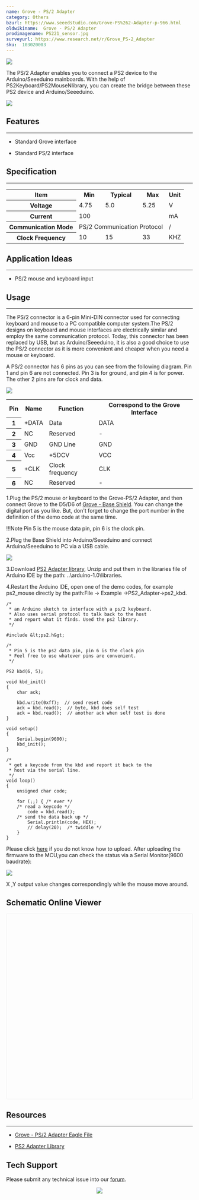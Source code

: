 ```yaml
---
name: Grove - PS/2 Adapter
category: Others
bzurl: https://www.seeedstudio.com/Grove-PS%262-Adapter-p-966.html
oldwikiname:  Grove - PS/2 Adapter
prodimagename: PS221_sensor.jpg
surveyurl: https://www.research.net/r/Grove_PS-2_Adapter
sku:  103020003
---
```

 ![](https://files.seeedstudio.com/wiki/Grove-PS_2_Adapter/img/PS221_sensor.jpg)

The PS/2 Adapter enables you to connect a PS2 device to the Arduino/Seeeduino mainboards. With the help of PS2Keyboard/PS2MouseNlibrary, you can create the bridge between these PS2 device and Arduino/Seeeduino.

[![](https://files.seeedstudio.com/wiki/Seeed-WiKi/docs/images/300px-Get_One_Now_Banner-ragular.png)](https://www.seeedstudio.com/Grove-PS%262-Adapter-p-966.html)

##   Features
---
*   Standard Grove interface

*   Standard PS/2 interface

##   Specification
---
<table  cellspacing="0" width="80%">
<tr>
<th scope="col"> Item
</th>
<th scope="col"> Min
</th>
<th scope="col"> Typical
</th>
<th scope="col"> Max
</th>
<th scope="col"> Unit
</th></tr>
<tr>
<th scope="row"> Voltage
</th>
<td> 4.75
</td>
<td> 5.0
</td>
<td> 5.25
</td>
<td> V
</td></tr>
<tr>
<th scope="row"> Current
</th>
<td colspan="3"> 100
</td>
<td> mA
</td></tr>
<tr>
<th scope="row"> Communication Mode
</th>
<td colspan="3"> PS/2 Communication Protocol
</td>
<td> /
</td></tr>
<tr>
<th scope="row"> Clock Frequency
</th>
<td> 10
</td>
<td> 15
</td>
<td> 33
</td>
<td> KHZ
</td></tr></table>

##   Application Ideas
---
*   PS/2 mouse and keyboard input

##   Usage
---
The PS/2 connector is a 6-pin Mini-DIN connector used for connecting keyboard and mouse to a PC compatible computer system.The PS/2 designs on keyboard and mouse interfaces are electrically similar and employ the same communication protocol. Today, this connector has been replaced by USB, but as Arduino/Seeeduino, it is also a good choice to use the PS/2 connector as it is more convenient and cheaper when you need a mouse or keyboard.

A PS/2 connector has 6 pins as you can see from the following diagram. Pin 1 and pin 6 are not connected. Pin 3 is for ground, and pin 4 is for power. The other 2 pins are for clock and data.

 ![](https://files.seeedstudio.com/wiki/Grove-PS_2_Adapter/img/MiniDIN-6_Connector.svg.png)

<table  cellspacing="0" width="702">
<tr>
<th scope="col"> Pin
</th>
<th scope="col"> Name
</th>
<th scope="col"> Function
</th>
<th scope="col"> Correspond to the Grove Interface
</th></tr>
<tr>
<th scope="row"> 1
</th>
<td> +DATA
</td>
<td> Data
</td>
<td> DATA
</td></tr>
<tr>
<th scope="row"> 2
</th>
<td> NC
</td>
<td> Reserved
</td>
<td> -
</td></tr>
<tr>
<th scope="row"> 3
</th>
<td> GND
</td>
<td> GND Line
</td>
<td> GND
</td></tr>
<tr>
<th scope="row"> 4
</th>
<td> Vcc
</td>
<td> +5DCV
</td>
<td> VCC
</td></tr>
<tr>
<th scope="row"> 5
</th>
<td> +CLK
</td>
<td> Clock frequency
</td>
<td> CLK
</td></tr>
<tr>
<th scope="row"> 6
</th>
<td> NC
</td>
<td> Reserved
</td>
<td> -
</td></tr></table>

1.Plug the PS/2 mouse or keyboard to the Grove-PS/2 Adapter, and then connect Grove to the D5/D6 of [Grove - Base Shield](http://www.seeedstudio.com/depot/grove-base-shield-p-754.html?cPath=132_134). You can change the digital port as you like. But, don't forget to change the port number in the definition of the demo code at the same time.

!!!Note
     Pin 5 is the mouse data pin, pin 6 is the clock pin.

 2.Plug the Base Shield into Arduino/Seeeduino and connect Arduino/Seeeduino to PC via a USB cable.

![](https://files.seeedstudio.com/wiki/Grove-PS_2_Adapter/img/PS2_sensorss.jpg)

3.Download [PS2 Adapter library](https://files.seeedstudio.com/wiki/Grove-PS_2_Adapter/res/PS2_Adapter_Library.zip), Unzip and put them in the libraries file of Arduino IDE by the path: ..\arduino-1.0\libraries.

4.Restart the Arduino IDE, open one of the demo codes, for example ps2_mouse directly by the path:File -&gt; Example -&gt;PS2_Adapter-&gt;ps2_kbd.
```
/*
 * an Arduino sketch to interface with a ps/2 keyboard.
 * Also uses serial protocol to talk back to the host
 * and report what it finds. Used the ps2 library.
 */

#include &lt;ps2.h&gt;

/*
 * Pin 5 is the ps2 data pin, pin 6 is the clock pin
 * Feel free to use whatever pins are convenient.
 */

PS2 kbd(6, 5);

void kbd_init()
{
    char ack;

    kbd.write(0xff);  // send reset code
    ack = kbd.read();  // byte, kbd does self test
    ack = kbd.read();  // another ack when self test is done
}

void setup()
{
    Serial.begin(9600);
    kbd_init();
}

/*
 * get a keycode from the kbd and report it back to the
 * host via the serial line.
 */
void loop()
{
    unsigned char code;

    for (;;) { /* ever */
    /* read a keycode */
        code = kbd.read();
    /* send the data back up */
        Serial.println(code, HEX);
        // delay(20);  /* twiddle */
    }
}
```
Please click [here](http://www.seeedstudio.com/wiki/Upload_Code) if you do not know how to upload.
 After uploading the firmware to the MCU,you can check the status via a Serial Monitor(9600 baudrate):

 ![](https://files.seeedstudio.com/wiki/Grove-PS_2_Adapter/img/Result.jpg)

 X ,Y output value changes correspondingly while the mouse move around.



## Schematic Online Viewer

<div class="altium-ecad-viewer" data-project-src="https://github.com/SeeedDocument/Grove-PS_2_Adapter/raw/master/res/Grove-PS2_Adapter_eagle_file.zip" style="border-radius: 0px 0px 4px 4px; height: 500px; border-style: solid; border-width: 1px; border-color: rgb(241, 241, 241); overflow: hidden; max-width: 1280px; max-height: 700px; box-sizing: border-box;" />
</div>


##   Resources
---
*   [Grove - PS/2 Adapter Eagle File](https://files.seeedstudio.com/wiki/Grove-PS_2_Adapter/res/Grove-PS2_Adapter_eagle_file.zip)

*   [PS2 Adapter Library](https://files.seeedstudio.com/wiki/Grove-PS_2_Adapter/res/PS2_Adapter_Library.zip)

## Tech Support
Please submit any technical issue into our [forum](http://forum.seeedstudio.com/). <br /><p style="text-align:center"><a href="https://www.seeedstudio.com/act-4.html?utm_source=wiki&utm_medium=wikibanner&utm_campaign=newproducts" target="_blank"><img src="https://files.seeedstudio.com/wiki/Wiki_Banner/new_product.jpg" /></a></p>